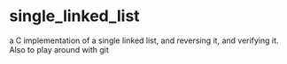 single_linked_list
==================

a C implementation of a single linked list, and reversing it, and verifying it. Also to play around with git
